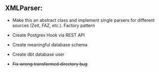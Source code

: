 ## XMLParser:
- Make this an abstract class and implement single parsers for different sources (Zeit, FAZ, etc.). Factory pattern


- Create Postgres Hook via REST API
- Create meaningful database schema
- Create dbt database user

- ~~Fix wrong transformed directory bug~~